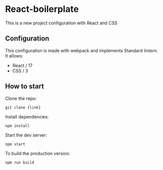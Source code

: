 # React-boilerplate

This is a new project configuration with React and CSS

## Configuration

This configuration is made with webpack and implements Standard lintern.
It allows:

- React / 17
- CSS / 3

## How to start

Clone the repo:

`git clone {link}`

Install dependencies:

`npm install`

Start the dev server:

`npm start`

To build the production version:

`npm run build`
